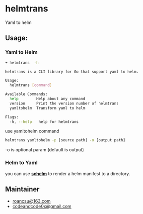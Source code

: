 # helmtrans
Yaml to helm 

## Usage:

### Yaml to Helm

```sh
➜ helmtrans  -h

helmtrans is a CLI library for Go that support yaml to helm.

Usage:
  helmtrans [command]

Available Commands:
  help        Help about any command
  version     Print the version number of helmtrans
  yamltohelm  Transform yaml to helm

Flags:
  -h, --help   help for helmtrans
```

use yamltohelm command

```sh
helmtrans yamltohelm -p [source path] -o [output path]
```
-o is optional param (default is output)


### Helm to Yaml

you can use [**schelm**](https://github.com/databus23/schelm) to render a helm manifest to a directory.

## Maintainer
- roancsu@163.com
- codeandcode0x@gmail.com